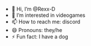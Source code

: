 - 👋 Hi, I’m @Rexx-D
- 👀 I’m interested in videogames
- 📫 How to reach me: discord 
- 😄 Pronouns: they/he
- ⚡ Fun fact: I have a dog

<!---
Rexx-D/Rexx-D is a ✨ special ✨ repository because its `README.md` (this file) appears on your GitHub profile.
You can click the Preview link to take a look at your changes.
--->
